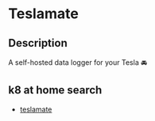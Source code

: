 # Teslamate

## Description

A self-hosted data logger for your Tesla 🚘

## k8 at home search

- [teslamate](https://nanne.dev/k8s-at-home-search/#/teslamate)

